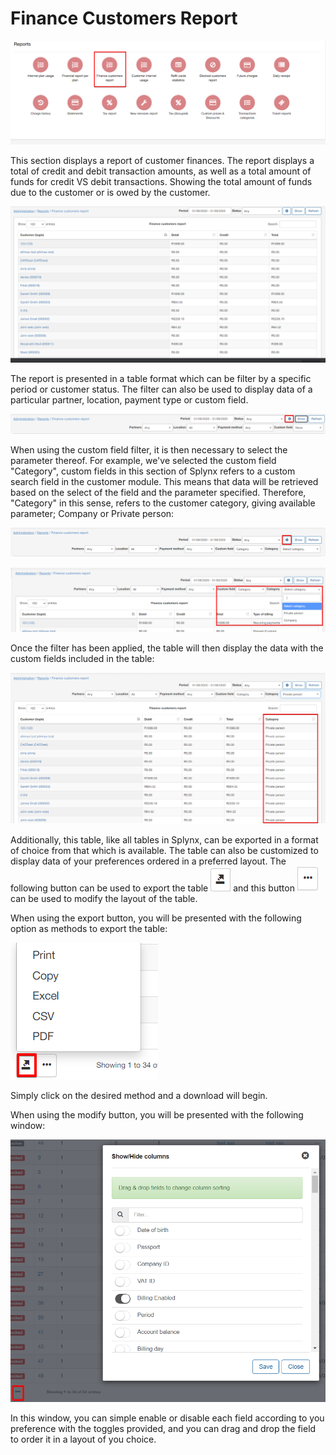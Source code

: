 Finance Customers Report
=========

![Customers Finance Report](1.png)

This section displays a report of customer finances. The report displays a total of credit and debit transaction amounts, as well as a total amount of funds for credit VS debit transactions. Showing the total amount of funds due to the customer or is owed by the customer.

![Finance](2.png)

The report is presented in a table format which can be filter by a specific period or customer status. The filter can also be used to display data of a particular partner, location, payment type or custom field.

![Filter](4.png)

When using the custom field filter, it is then necessary to select the parameter thereof. For example, we've selected the custom field "Category", custom fields in this section of Splynx refers to a custom search field in the customer module. This means that data will be retrieved based on the select of the field and the parameter specified. Therefore, "Category" in this sense, refers to the customer category, giving available parameter; Company or Private person:


![Filter](3.png)

![Filter](5.png)

Once the filter has been applied, the table will then display the data with the custom fields included in the table:

![Filter](6.png)


Additionally, this table, like all tables in Splynx, can be exported in a format of choice from that which is available. The table can also be customized to display data of your preferences ordered in a preferred layout. The following button can be used to export the table ![export](export.png) and this button ![modify](modify.png) can be used to modify the layout of the table.

When using the export button, you will be presented with the following option as methods to export the table:

![Export](export1.png)

Simply click on the desired method and a download will begin.

When using the modify button, you will be presented with the following window:

![modify](modify1.png)

In this window, you can simple enable or disable each field according to you preference with the toggles provided, and you can drag and drop the field to order it in a layout of you choice.

